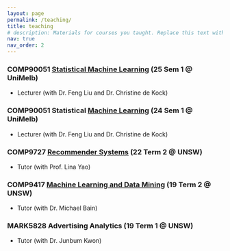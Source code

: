 ```yaml
---
layout: page
permalink: /teaching/
title: teaching 
# description: Materials for courses you taught. Replace this text with your description.
nav: true
nav_order: 2
---
```


### COMP90051 [Statistical Machine Learning](https://handbook.unimelb.edu.au/subjects/comp90051) (25 Sem 1 @ UniMelb)
- Lecturer (with Dr. Feng Liu and Dr. Christine de Kock)

### COMP90051 Statistical [Machine Learning](https://handbook.unimelb.edu.au/2024/subjects/comp90051/dates-times) (24 Sem 1 @ UniMelb) 
- Lecturer (with Dr. Feng Liu and Dr. Christine de Kock)

### COMP9727 [Recommender Systems](https://www.handbook.unsw.edu.au/undergraduate/courses/2022/COMP9727?year=2022) (22 Term 2 @ UNSW)
- Tutor (with Prof. Lina Yao)

### COMP9417 [Machine Learning and Data Mining](https://www.handbook.unsw.edu.au/postgraduate/courses/2019/comp9417?year=2019) (19 Term 2 @ UNSW)
- Tutor (with Dr. Michael Bain)

### MARK5828 Advertising Analytics (19 Term 1 @ UNSW)
- Tutor (with Dr. Junbum Kwon)
